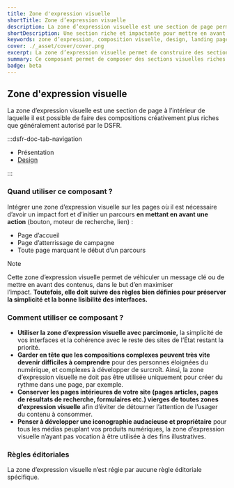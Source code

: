 ```yaml
---
title: Zone d'expression visuelle
shortTitle: Zone d’expression visuelle
description: La zone d’expression visuelle est une section de page permettant des compositions créatives pour maximiser l’impact d’un message ou d’une action sur certaines pages clés.
shortDescription: Une section riche et impactante pour mettre en avant un message ou une action.
keywords: zone d’expression, composition visuelle, design, landing page, page d’accueil, campagne, impact, interface, DSFR, accessibilité
cover: ./_asset/cover/cover.png
excerpt: La zone d’expression visuelle permet de construire des sections fortes et distinctives pour mettre en avant un message ou une action dans des pages stratégiques.
summary: Ce composant permet de composer des sections visuelles riches pour les pages d’accueil, de campagne ou de démarrage d’un parcours. Il autorise des mises en page plus expressives que le reste du DSFR tout en respectant des règles strictes de lisibilité et de cohérence. La zone d’expression visuelle combine textes, images et arrière-plans personnalisables pour générer de l’impact sans nuire à l’accessibilité ni à la simplicité des interfaces de l’État.
badge: beta
---
```


## Zone d'expression visuelle

La zone d’expression visuelle est une section de page à l’intérieur de laquelle il est possible de faire des compositions créativement plus riches que généralement autorisé par le DSFR.

:::dsfr-doc-tab-navigation

- Présentation
- [Design](./design/index.md)

:::

### Quand utiliser ce composant ?

Intégrer une zone d’expression visuelle sur les pages où il est nécessaire d’avoir un impact fort et d’initier un parcours **en mettant en avant une action** (bouton, moteur de recherche, lien) :

- Page d’accueil
- Page d’atterrissage de campagne
- Toute page marquant le début d’un parcours

> [!NOTE]
> Cette zone d’expression visuelle permet de véhiculer un message clé ou de mettre en avant des contenus, dans le but d’en maximiser l’impact. **Toutefois, elle doit suivre des règles bien définies pour préserver la simplicité et la bonne lisibilité des interfaces.**

### Comment utiliser ce composant ?

- **Utiliser la zone d’expression visuelle avec parcimonie,** la simplicité de vos interfaces et la cohérence avec le reste des sites de l’État restant la priorité.
- **Garder en tête que les compositions complexes peuvent très vite devenir difficiles à comprendre** pour des personnes éloignées du numérique, et complexes à développer de surcroît. Ainsi, la zone d’expression visuelle ne doit pas être utilisée uniquement pour créer du rythme dans une page, par exemple.
- **Conserver les pages intérieures de votre site (pages articles, pages de résultats de recherche, formulaires etc.) vierges de toutes zones d’expression visuelle** afin d’éviter de détourner l’attention de l’usager du contenu à consommer.
- **Penser à développer une iconographie audacieuse et propriétaire** pour tous les médias peuplant vos produits numériques, la zone d’expression visuelle n’ayant pas vocation à être utilisée à des fins illustratives.

### Règles éditoriales

La zone d’expression visuelle n’est régie par aucune règle éditoriale spécifique.
